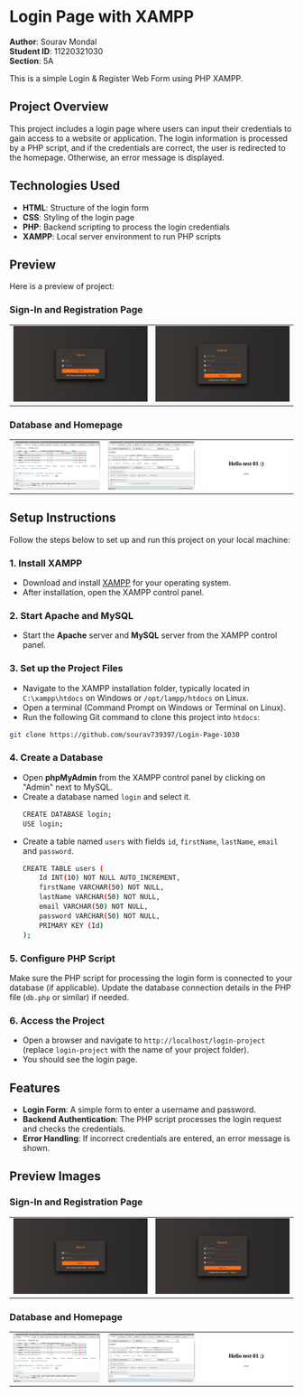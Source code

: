 # Login Page with XAMPP

**Author**: Sourav Mondal  
**Student ID**: 11220321030  
**Section**: 5A

This is a simple Login & Register Web Form using PHP XAMPP.

## Project Overview

This project includes a login page where users can input their credentials to gain access to a website or application. The login information is processed by a PHP script, and if the credentials are correct, the user is redirected to the homepage. Otherwise, an error message is displayed.

## Technologies Used

- **HTML**: Structure of the login form
- **CSS**: Styling of the login page
- **PHP**: Backend scripting to process the login credentials
- **XAMPP**: Local server environment to run PHP scripts

## Preview

Here is a preview of project:

### Sign-In and Registration Page

<table>
  <tr>
    <td><img src="preview/sign-in.png" alt="Sign-in Page" width="400"/></td>
    <td><img src="preview/register.png" alt="Registration Page" width="400"/></td>
  </tr>
</table>

### Database and Homepage

<table>
  <tr>
    <td><img src="preview/database.png" alt="Database Structure" width="400"/></td>
    <td><img src="preview/users_info.png" alt="Users Info" width="400"/></td>
    <td><img src="preview/homepage.png" alt="Homepage" width="400"/></td>
  </tr>
</table>

## Setup Instructions

Follow the steps below to set up and run this project on your local machine:

### 1. Install XAMPP
- Download and install [XAMPP](https://www.apachefriends.org/index.html) for your operating system.
- After installation, open the XAMPP control panel.

### 2. Start Apache and MySQL
- Start the **Apache** server and **MySQL** server from the XAMPP control panel.

### 3. Set up the Project Files
- Navigate to the XAMPP installation folder, typically located in `C:\xampp\htdocs` on Windows or `/opt/lampp/htdocs` on Linux.
- Open a terminal (Command Prompt on Windows or Terminal on Linux).
- Run the following Git command to clone this project into `htdocs`:

```bash
git clone https://github.com/sourav739397/Login-Page-1030
```

### 4. Create a Database
- Open **phpMyAdmin** from the XAMPP control panel by clicking on "Admin" next to MySQL.
- Create a database named `login` and select it.
    ```bash
    CREATE DATABASE login;
    USE login;
    ```
- Create a table named `users` with fields `id`, `firstName`, `lastName`,
`email` and `password`.
    ```bash
    CREATE TABLE users (
        Id INT(10) NOT NULL AUTO_INCREMENT,
        firstName VARCHAR(50) NOT NULL,
        lastName VARCHAR(50) NOT NULL,
        email VARCHAR(50) NOT NULL,
        password VARCHAR(50) NOT NULL,
        PRIMARY KEY (Id)
    );
    ```

### 5. Configure PHP Script
Make sure the PHP script for processing the login form is connected to your database (if applicable). Update the database connection details in the PHP file (`db.php` or similar) if needed.

### 6. Access the Project
- Open a browser and navigate to `http://localhost/login-project` (replace `login-project` with the name of your project folder).
- You should see the login page.

## Features

- **Login Form**: A simple form to enter a username and password.
- **Backend Authentication**: The PHP script processes the login request and checks the credentials.
- **Error Handling**: If incorrect credentials are entered, an error message is shown.



## Preview Images

### Sign-In and Registration Page

<table>
  <tr>
    <td><img src="preview/sign-in.png" alt="Sign-in Page" width="400"/></td>
    <td><img src="preview/register.png" alt="Registration Page" width="400"/></td>
  </tr>
</table>

### Database and Homepage

<table>
  <tr>
    <td><img src="preview/database.png" alt="Database Structure" width="400"/></td>
    <td><img src="preview/users_info.png" alt="Users Info" width="400"/></td>
    <td><img src="preview/homepage.png" alt="Homepage" width="400"/></td>
  </tr>
</table>

